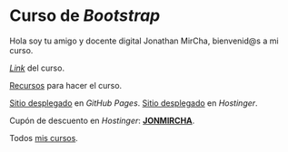 # Curso de _Bootstrap_

Hola soy tu amigo y docente digital Jonathan MirCha, bienvenid@s a mi curso.

[_Link_](https://www.youtube.com/watch?v=ng8ur8KNrpU) del curso.

[Recursos](https://github.com/jonmircha/youtube-bootstrap/raw/main/img.zip) para hacer el curso.

[Sitio desplegado](https://jonmircha.github.io/youtube-bootstrap/) en _GitHub Pages_.
[Sitio desplegado](https://studiobaddog.com/) en _Hostinger_.

Cupón de descuento en _Hostinger_: [**JONMIRCHA**](https://www.hostinger.mx/jonmircha).

Todos [mis cursos](https://jonmircha.com/cursos).
